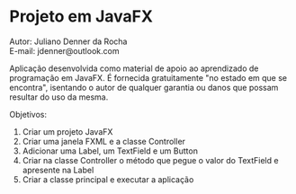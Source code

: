 <h1>Projeto em JavaFX</h1>
<p>Autor: Juliano Denner da Rocha<br>E-mail: jdenner@outlook.com</p>
<p>Aplicação desenvolvida como material de apoio ao aprendizado de programação em JavaFX. É fornecida gratuitamente "no estado em que se encontra", isentando o autor de qualquer garantia ou danos que possam resultar do uso da mesma.</p>
<p>Objetivos:
  <ol>
    <li>Criar um projeto JavaFX</li>
    <li>Criar uma janela FXML e a classe Controller</li>
    <li>Adicionar uma Label, um TextField e um Button</li>
    <li>Criar na classe Controller o método que pegue o valor do TextField e apresente na Label</li>
    <li>Criar a classe principal e executar a aplicação</li> 
  </ol>
</p>
<a href="https://youtu.be/CMsd6FUE9pw"><img src="http://jdenner.com/resources/btn-video.png" alt=""></a>
